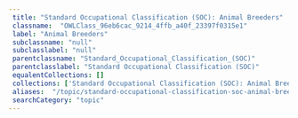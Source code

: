```yaml
--- 
 title: "Standard Occupational Classification (SOC): Animal Breeders" 
 classname:  "OWLClass_96eb6cac_9214_4ffb_a40f_23397f0315e1" 
 label: "Animal Breeders" 
 subclassname: "null" 
 subclasslabel: "null" 
 parentclassname: "Standard_Occupational_Classification_(SOC)" 
 parentclasslabel: "Standard Occupational Classification (SOC)" 
 equalentCollections: [] 
 collections: ['Standard Occupational Classification (SOC): Animal Breeders']
 aliases:  "/topic/standard-occupational-classification-soc-animal-breeders"  
 searchCategory: "topic" 
---
```

